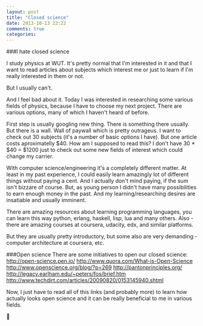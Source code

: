 ```yaml
---
layout: post
title: "Closed science"
date: 2013-10-13 22:22
comments: true
categories: 
---
```


###I hate closed science

I study physics at WUT. It's pretty normal that I'm interested in it and that I want to read articles about subjects which interest me or just to learn if I'm really interested in them or not.

But I usually can't.

And I feel bad about it. Today I was interested in researching some various fields of physics, because I have to choose my next project. There are various options, many of which I haven't heard of before.

First step is usually googling new thing. There is something there usually. But there is a wall. Wall of paywall which is pretty outrageus. I want to check out 30 subjects (it's a number of basic options I have). But
one article costs aproximatelly $40. How am I supposed to read this? I don't have 30 * $40 = $1200 just to check out some new fields of interest which could change my carrier.

With computer science/engineering it's a completely different matter. At least in my past experience, I could easily learn amazingly lot of different things without paying a cent. And I actually don't mind paying, if the sum isn't bizzare of course. But, as young person I didn't have many possibilities to earn enough money in the past. And my learning/researching desires are insatiable and usually imminent.

There are amazing resources about learning programming languages, you can learn this way python, erlang, haskell, lisp, lua and many others. Also - there are amazing courses at coursera, udacity, edx, and similar platforms.

But they are usually pretty introductory, but some also are very demanding - computer architecture at coursera, etc.

###Open science
There are some initiatives to open our closed science: 
http://open-science.pen.io/
http://www.quora.com/What-is-Open-Science
http://www.openscience.org/blog/?p=269
http://pantonprinciples.org/
http://legacy.earlham.edu/~peters/fos/brief.htm
http://www.techdirt.com/articles/20090820/0153145940.shtml

Now, I just have to read all of this links (and probably more) to learn how actually looks open science and it can be really beneficial to me in various fields.


